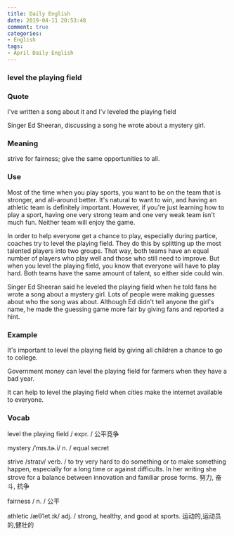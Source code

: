 ```yaml
---
title: Daily English
date: 2019-04-11 20:53:48
comment: true
categories:
- English
tags:
- April Daily English
---
```



### level the playing field

### Quote
I've written a song about it and I'v leveled the playing field

Singer Ed Sheeran, discussing a song he wrote about a mystery girl.

### Meaning
strive for fairness; give the same opportunities to all.

<!-- more -->

### Use
Most of the time when you play sports, you want to be on the team that is stronger, and all-around better. It's natural to want to win, and having an athletic team is definitely important. However, if you're just learning how to play a sport, having one very strong team and one very weak team isn't much fun. Neither team will enjoy the game.

In order to help everyone get a chance to play, especially during partice, coaches try to level the playing field. They do this by splitting up the most talented players into two groups. That way, both teams have an equal number of players who play well and those who still need to improve. But when you level the playing field, you know that everyone will have to play hard. Both teams have the same amount of talent, so either side could win.

Singer Ed Sheeran said he leveled the playing field when he told fans he wrote a song about a mystery girl. Lots of people were making guesses about who the song was about. Although Ed didn't tell anyone the girl's name, he made the guessing game more fair by giving fans and reported a hint.

### Example
It's important to level the playing field by giving all children a chance to go to college.

Government money can level the playing field for farmers when they have a bad year.

It can help to level the playing field when cities make the internet available to everyone.

### Vocab
level the playing field / expr. / 公平竞争

mystery /ˈmɪs.tɚ.i/ n. / equal secret

strive /straɪv/ verb. / to try very hard to do something or to make something happen, especially for a long time or against difficults.
  In her writing she strove for a balance between innovation and familiar prose forms. 努力, 奋斗, 抗争

fairness / n. / 公平

athletic /æθˈlet.ɪk/ adj. / strong, healthy, and good at sports. 运动的,运动员的,健壮的



